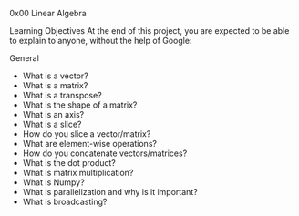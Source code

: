 0x00 Linear Algebra

Learning Objectives
At the end of this project, you are expected to be able to explain to anyone, without the help of Google:

General
- What is a vector?
- What is a matrix?
- What is a transpose?
- What is the shape of a matrix?
- What is an axis?
- What is a slice?
- How do you slice a vector/matrix?
- What are element-wise operations?
- How do you concatenate vectors/matrices?
- What is the dot product?
- What is matrix multiplication?
- What is Numpy?
- What is parallelization and why is it important?
- What is broadcasting?